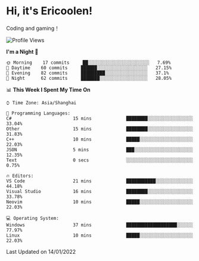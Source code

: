 # Hi, it's Ericoolen!
Coding and gaming！

<!--START_SECTION:waka-->
![Profile Views](http://img.shields.io/badge/Profile%20Views-0-blue)

**I'm a Night 🦉** 

```text
🌞 Morning    17 commits     ██░░░░░░░░░░░░░░░░░░░░░░░   7.69% 
🌆 Daytime    60 commits     ██████░░░░░░░░░░░░░░░░░░░   27.15% 
🌃 Evening    82 commits     █████████░░░░░░░░░░░░░░░░   37.1% 
🌙 Night      62 commits     ███████░░░░░░░░░░░░░░░░░░   28.05%

```


📊 **This Week I Spent My Time On** 

```text
⌚︎ Time Zone: Asia/Shanghai

💬 Programming Languages: 
C#                       15 mins             ████████░░░░░░░░░░░░░░░░░   33.04% 
Other                    15 mins             ████████░░░░░░░░░░░░░░░░░   31.83% 
C++                      10 mins             █████░░░░░░░░░░░░░░░░░░░░   22.03% 
JSON                     5 mins              ███░░░░░░░░░░░░░░░░░░░░░░   12.35% 
Text                     0 secs              ░░░░░░░░░░░░░░░░░░░░░░░░░   0.75%

🔥 Editors: 
VS Code                  21 mins             ███████████░░░░░░░░░░░░░░   44.18% 
Visual Studio            16 mins             ████████░░░░░░░░░░░░░░░░░   33.78% 
Neovim                   10 mins             █████░░░░░░░░░░░░░░░░░░░░   22.03%

💻 Operating System: 
Windows                  37 mins             ███████████████████░░░░░░   77.97% 
Linux                    10 mins             █████░░░░░░░░░░░░░░░░░░░░   22.03%

```


 Last Updated on 14/01/2022
<!--END_SECTION:waka-->

